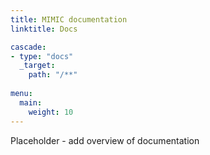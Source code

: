 ```yaml
---
title: MIMIC documentation
linktitle: Docs

cascade:
- type: "docs"
  _target:
    path: "/**"
  
menu:
  main:
    weight: 10
---
```


Placeholder - add overview of documentation 